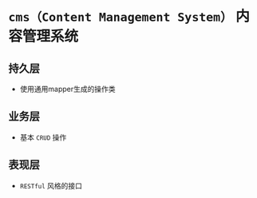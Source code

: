 # ```cms（Content Management System）``` 内容管理系统

## 持久层  
- 使用通用mapper生成的操作类

## 业务层
- 基本 ```CRUD``` 操作

## 表现层
- ```RESTful``` 风格的接口
